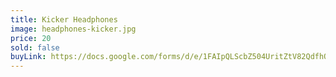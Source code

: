 ```yaml
---
title: Kicker Headphones
image: headphones-kicker.jpg
price: 20
sold: false
buyLink: https://docs.google.com/forms/d/e/1FAIpQLScbZ504UritZtV82QdfhQuVMZgGHU2o9nqQIv8dhNlFesLBEw/viewform?entry.1902462749=Headphones+Kicker
---
```


